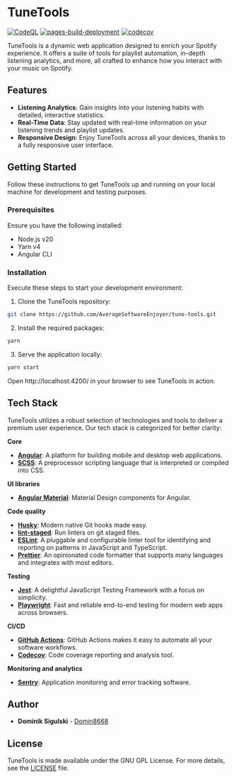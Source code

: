 # TuneTools

[![CodeQL](https://github.com/AverageSoftwareEnjoyer/tune-tools/actions/workflows/github-code-scanning/codeql/badge.svg)](https://github.com/AverageSoftwareEnjoyer/tune-tools/actions/workflows/github-code-scanning/codeql) [![pages-build-deployment](https://github.com/AverageSoftwareEnjoyer/tune-tools/actions/workflows/pages/pages-build-deployment/badge.svg)](https://github.com/AverageSoftwareEnjoyer/tune-tools/actions/workflows/pages/pages-build-deployment) [![codecov](https://codecov.io/gh/AverageSoftwareEnjoyer/tune-tools/branch/main/graph/badge.svg?token=XB1944TBI0)](https://codecov.io/gh/AverageSoftwareEnjoyer/tune-tools)

TuneTools is a dynamic web application designed to enrich your Spotify experience. It offers a suite of tools for playlist automation, in-depth listening analytics, and more, all crafted to enhance how you interact with your music on Spotify.

## Features

-   **Listening Analytics**: Gain insights into your listening habits with detailed, interactive statistics.
-   **Real-Time Data**: Stay updated with real-time information on your listening trends and playlist updates.
-   **Responsive Design**: Enjoy TuneTools across all your devices, thanks to a fully responsive user interface.

## Getting Started

Follow these instructions to get TuneTools up and running on your local machine for development and testing purposes.

### Prerequisites

Ensure you have the following installed:

-   Node.js v20
-   Yarn v4
-   Angular CLI

### Installation

Execute these steps to start your development environment:

1. Clone the TuneTools repository:

```bash
git clone https://github.com/AverageSoftwareEnjoyer/tune-tools.git
```

2. Install the required packages:

```bash
yarn
```

3. Serve the application locally:

```bash
yarn start
```

Open http://localhost:4200/ in your browser to see TuneTools in action.

## Tech Stack

TuneTools utilizes a robust selection of technologies and tools to deliver a premium user experience. Our tech stack is categorized for better clarity:

**Core**

-   **[Angular](https://angular.io/)**: A platform for building mobile and desktop web applications.
-   **[SCSS](https://sass-lang.com/)**: A preprocessor scripting language that is interpreted or compiled into CSS.

**UI libraries**

-   **[Angular Material](https://material.angular.io/)**: Material Design components for Angular.

**Code quality**

-   **[Husky](https://typicode.github.io/husky/#/)**: Modern native Git hooks made easy.
-   **[lint-staged](https://github.com/okonet/lint-staged)**: Run linters on git staged files.
-   **[ESLint](https://eslint.org/)**: A pluggable and configurable linter tool for identifying and reporting on patterns in JavaScript and TypeScript.
-   **[Prettier](https://prettier.io/)**: An opinionated code formatter that supports many languages and integrates with most editors.

**Testing**

-   **[Jest](https://jestjs.io/)**: A delightful JavaScript Testing Framework with a focus on simplicity.
-   **[Playwright](https://playwright.dev/)**: Fast and reliable end-to-end testing for modern web apps across browsers.

**CI/CD**

-   **[GitHub Actions](https://github.com/features/actions)**: GitHub Actions makes it easy to automate all your software workflows.
-   **[Codecov](https://codecov.io/)**: Code coverage reporting and analysis tool.

**Monitoring and analytics**

-   **[Sentry](https://sentry.io/welcome/)**: Application monitoring and error tracking software.

## Author

-   **Dominik Sigulski** - [Domin8668](https://github.com/Domin8668)

## License

TuneTools is made available under the GNU GPL License. For more details, see the [LICENSE](LICENSE) file.
